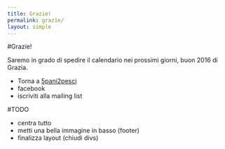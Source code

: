 ```yaml
---
title: Grazie!
permalink: grazie/
layout: simple
---
```


#Grazie!

Saremo in grado di spedire il calendario nei prossimi giorni, buon 2016 di Grazia.

- Torna a [5pani2pesci](http://5p2p.it)
- facebook
- iscriviti alla mailing list

#TODO
- centra tutto
- metti una bella immagine in basso (footer)
- finalizza layout (chiudi divs)